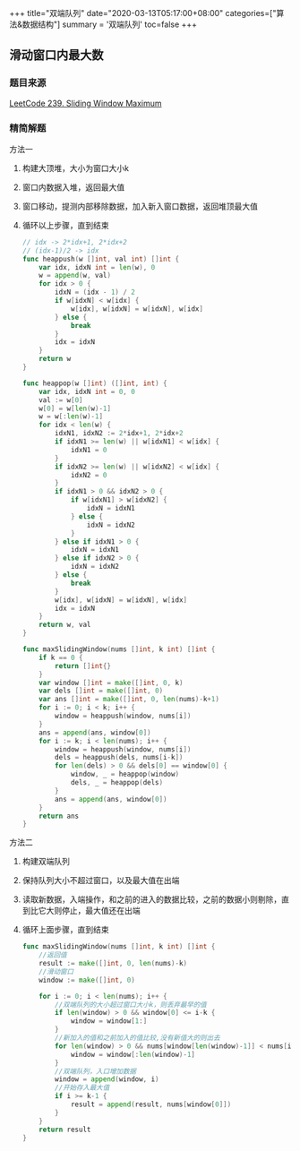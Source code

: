 +++
title="双端队列"
date="2020-03-13T05:17:00+08:00"
categories=["算法&数据结构"]
summary = '双端队列'
toc=false
+++

滑动窗口内最大数
----------------

### 题目来源

[LeetCode 239. Sliding Window Maximum](https://leetcode.com/problems/sliding-window-maximum/)

### 精简解题

方法一

1.	构建大顶堆，大小为窗口大小k
2.	窗口内数据入堆，返回最大值
3.	窗口移动，提测内部移除数据，加入新入窗口数据，返回堆顶最大值
4.	循环以上步骤，直到结束

	```go
	// idx -> 2*idx+1, 2*idx+2
	// (idx-1)/2 -> idx
	func heappush(w []int, val int) []int {
		var idx, idxN int = len(w), 0
		w = append(w, val)
		for idx > 0 {
			idxN = (idx - 1) / 2
			if w[idxN] < w[idx] {
				w[idx], w[idxN] = w[idxN], w[idx]
			} else {
				break
			}
			idx = idxN
		}
		return w
	}

	func heappop(w []int) ([]int, int) {
		var idx, idxN int = 0, 0
		val := w[0]
		w[0] = w[len(w)-1]
		w = w[:len(w)-1]
		for idx < len(w) {
			idxN1, idxN2 := 2*idx+1, 2*idx+2
			if idxN1 >= len(w) || w[idxN1] < w[idx] {
				idxN1 = 0
			}
			if idxN2 >= len(w) || w[idxN2] < w[idx] {
				idxN2 = 0
			}
			if idxN1 > 0 && idxN2 > 0 {
				if w[idxN1] > w[idxN2] {
					idxN = idxN1
				} else {
					idxN = idxN2
				}
			} else if idxN1 > 0 {
				idxN = idxN1
			} else if idxN2 > 0 {
				idxN = idxN2
			} else {
				break
			}
			w[idx], w[idxN] = w[idxN], w[idx]
			idx = idxN
		}
		return w, val
	}

	func maxSlidingWindow(nums []int, k int) []int {
		if k == 0 {
			return []int{}
		}
		var window []int = make([]int, 0, k)
		var dels []int = make([]int, 0)
		var ans []int = make([]int, 0, len(nums)-k+1)
		for i := 0; i < k; i++ {
			window = heappush(window, nums[i])
		}
		ans = append(ans, window[0])
		for i := k; i < len(nums); i++ {
			window = heappush(window, nums[i])
			dels = heappush(dels, nums[i-k])
			for len(dels) > 0 && dels[0] == window[0] {
				window, _ = heappop(window)
				dels, _ = heappop(dels)
			}
			ans = append(ans, window[0])
		}
		return ans
	}
	```

方法二

1.	构建双端队列
2.	保持队列大小不超过窗口，以及最大值在出端
3.	读取新数据，入端操作，和之前的进入的数据比较，之前的数据小则剔除，直到比它大则停止，最大值还在出端
4.	循环上面步骤，直到结束

	```go
	func maxSlidingWindow(nums []int, k int) []int {
		//返回值
		result := make([]int, 0, len(nums)-k)
		//滑动窗口
		window := make([]int, 0)

		for i := 0; i < len(nums); i++ {
			//双端队列的大小超过窗口大小k，则丢弃最早的值
			if len(window) > 0 && window[0] <= i-k {
				window = window[1:]
			}
			//新加入的值和之前加入的值比较,没有新值大的则出去
			for len(window) > 0 && nums[window[len(window)-1]] < nums[i] {
				window = window[:len(window)-1]
			}
			//双端队列，入口增加数据
			window = append(window, i)
			//开始存入最大值
			if i >= k-1 {
				result = append(result, nums[window[0]])
			}
		}
		return result
	}
	```

